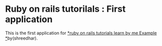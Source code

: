 # Ruby on rails tutorilals : First application
This is the first application for [*ruby on rails tutorials learn by me Example *](http://railstutorials.org/)by(shreedhar).
